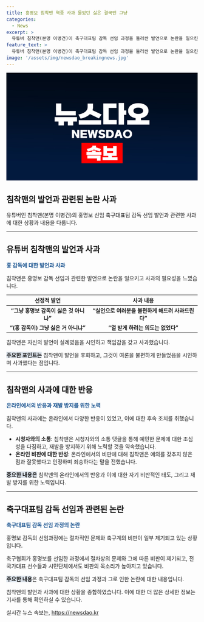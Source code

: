 ```yaml
---
title: 홍명보 침착맨 역풍 사과 물었던 싫은 결국엔 그냥
categories:
  - News
excerpt: >
  유튜버 침착맨(본명 이병건)이 축구대표팀 감독 선임 과정을 둘러싼 발언으로 논란을 일으킨 후 사과했다. 인터넷 방송에서 홍명보 감독과 관련한 발언을 한 후 팬들로부터 비판을 받았고, 이에 침착맨은 생방송에서 사과하며 논란의 배경을 설명했다. 그는 또한 앞으로는 예민한 문제에 대해 조심스럽게 다룰 것을 약속하며 죄송하다는 말을 전했다. 이러한 논란은 축구대표팀 감독 선임 과정에 대한 논란이 계속되는 가운데 발생했으며, 이에 대한 사회적 관심과 비판이 높아지고 있다.
feature_text: >
  유튜버 침착맨(본명 이병건)이 축구대표팀 감독 선임 과정을 둘러싼 발언으로 논란을 일으킨 후 사과했다. 인터넷 방송에서 홍명보 감독과 관련한 발언을 한 후 팬들로부터 비판을 받았고, 이에 침착맨은 생방송에서 사과하며 논란의 배경을 설명했다. 그는 또한 앞으로는 예민한 문제에 대해 조심스럽게 다룰 것을 약속하며 죄송하다는 말을 전했다. 이러한 논란은 축구대표팀 감독 선임 과정에 대한 논란이 계속되는 가운데 발생했으며, 이에 대한 사회적 관심과 비판이 높아지고 있다.
image: '/assets/img/newsdao_breakingnews.jpg'
---
```


<p><img src="/assets/img/newsdao_breakingnews.jpg" alt="implanttips 속보" /></p>

<h2>침착맨의 발언과 관련된 논란 사과</h2>

<p data-ke-size="size16">유튜버인 침착맨(본명 이병건)의 홍명보 신임 축구대표팀 감독 선임 발언과 관련한 사과에 대한 상황과 내용을 다룹니다.</p>

<hr>

<h2 data-ke-size="size26">유튜버 침착맨의 발언과 사과</h2>

<p><b><span style="color: #1a5490;">홍 감독에 대한 발언과 사과</span></b></p>

<p>침착맨은 홍명보 감독 선임과 관련한 발언으로 논란을 일으키고 사과의 필요성을 느꼈습니다.</p>

<table>
<thead>
<tr>
<th style="text-align: center; height: 17px;"><b>선정적 발언</b></th>
<th style="text-align: center; height: 17px;"><b>사과 내용</b></th>
</tr>
</thead>
<tbody>
<tr>
<td style="text-align: center; height: 17px;"><b>“그냥 홍명보 감독이 싫은 것 아니냐”</b></td>
<td style="text-align: center; height: 17px;"><b>“실언으로 여러분을 불편하게 해드려 사과드린다”</b></td>
</tr>
<tr>
<td style="text-align: center; height: 17px;"><b>“(홍 감독이) 그냥 싫은 거 아니냐”</b></td>
<td style="text-align: center; height: 17px;"><b>“열 받게 하려는 의도는 없었다”</b></td>
</tr>
</tbody>
</table>

<p>침착맨은 자신의 발언이 실례였음을 시인하고 책임감을 갖고 사과했습니다.</p>

<p><b><span style="background-color: #21538527;">주요한 포인트는</span></b> 침착맨이 발언을 후회하고, 그것이 여론을 불편하게 만들었음을 시인하며 사과했다는 점입니다.</p>

<hr>

<h2 data-ke-size="size26">침착맨의 사과에 대한 반응</h2>

<p><b><span style="color: #1a5490;">온라인에서의 반응과 재발 방지를 위한 노력</span></b></p>

<p>침착맨의 사과에는 온라인에서 다양한 반응이 있었고, 이에 대한 후속 조치를 취했습니다.</p>

<ul>
<li><b>시청자와의 소통</b>: 침착맨은 시청자와의 소통 댓글을 통해 예민한 문제에 대한 조심성을 다짐하고, 재발을 방지하기 위해 노력할 것을 약속했습니다.</li>
<li><b>온라인 비판에 대한 반성</b>: 온라인에서의 비판에 대해 침착맨은 예의를 갖추지 않은 점과 잘못했다고 인정하며 죄송하다는 말을 전했습니다.</li>
</ul>

<p><b><span style="background-color: #21538527;">중요한 내용은</span></b> 침착맨의 온라인에서의 반응과 이에 대한 자기 비판적인 태도, 그리고 재발 방지를 위한 노력입니다.</p>

<hr>

<h2 data-ke-size="size26">축구대표팀 감독 선임과 관련된 논란</h2>

<p><b><span style="color: #1a5490;">축구대표팀 감독 선임 과정의 논란</span></b></p>

<p>홍명보 감독의 선임과정에는 절차적인 문제와 축구계의 비판이 일부 제기되고 있는 상황입니다.</p>

<p>축구협회가 홍명보를 선임한 과정에서 절차상의 문제와 그에 따른 비판이 제기되고, 전 국가대표 선수들과 시민단체에서도 비판의 목소리가 높아지고 있습니다.</p>

<p><b><span style="background-color: #21538527;">주요한 내용</span></b>은 축구대표팀 감독의 선임 과정과 그로 인한 논란에 대한 내용입니다.</p>

<p data-ke-size="size16">침착맨의 발언과 사과에 대한 상황을 종합하였습니다. 이에 대한 더 많은 상세한 정보는 기사를 통해 확인하실 수 있습니다.</p>
실시간 뉴스 속보는, <a href="https://newsdao.kr" rel="dofollow">https://newsdao.kr</a>


